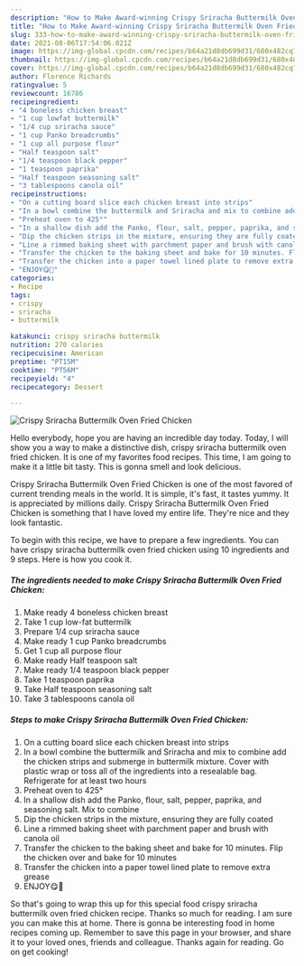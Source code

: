 ```yaml
---
description: "How to Make Award-winning Crispy Sriracha Buttermilk Oven Fried Chicken"
title: "How to Make Award-winning Crispy Sriracha Buttermilk Oven Fried Chicken"
slug: 333-how-to-make-award-winning-crispy-sriracha-buttermilk-oven-fried-chicken
date: 2021-08-06T17:54:06.021Z
image: https://img-global.cpcdn.com/recipes/b64a21d8db699d31/680x482cq70/crispy-sriracha-buttermilk-oven-fried-chicken-recipe-main-photo.jpg
thumbnail: https://img-global.cpcdn.com/recipes/b64a21d8db699d31/680x482cq70/crispy-sriracha-buttermilk-oven-fried-chicken-recipe-main-photo.jpg
cover: https://img-global.cpcdn.com/recipes/b64a21d8db699d31/680x482cq70/crispy-sriracha-buttermilk-oven-fried-chicken-recipe-main-photo.jpg
author: Florence Richards
ratingvalue: 5
reviewcount: 16786
recipeingredient:
- "4 boneless chicken breast"
- "1 cup lowfat buttermilk"
- "1/4 cup sriracha sauce"
- "1 cup Panko breadcrumbs"
- "1 cup all purpose flour"
- "Half teaspoon salt"
- "1/4 teaspoon black pepper"
- "1 teaspoon paprika"
- "Half teaspoon seasoning salt"
- "3 tablespoons canola oil"
recipeinstructions:
- "On a cutting board slice each chicken breast into strips"
- "In a bowl combine the buttermilk and Sriracha and mix to combine add the chicken strips and submerge in buttermilk mixture. Cover with plastic wrap or toss all of the ingredients into a resealable bag. Refrigerate for at least two hours"
- "Preheat oven to 425°"
- "In a shallow dish add the Panko, flour, salt, pepper, paprika, and seasoning salt. Mix to combine"
- "Dip the chicken strips in the mixture, ensuring they are fully coated"
- "Line a rimmed baking sheet with parchment paper and brush with canola oil"
- "Transfer the chicken to the baking sheet and bake for 10 minutes. Flip the chicken over and bake for 10 minutes"
- "Transfer the chicken into a paper towel lined plate to remove extra grease"
- "ENJOY😋🍗"
categories:
- Recipe
tags:
- crispy
- sriracha
- buttermilk

katakunci: crispy sriracha buttermilk 
nutrition: 270 calories
recipecuisine: American
preptime: "PT15M"
cooktime: "PT56M"
recipeyield: "4"
recipecategory: Dessert

---
```



![Crispy Sriracha Buttermilk Oven Fried Chicken](https://img-global.cpcdn.com/recipes/b64a21d8db699d31/680x482cq70/crispy-sriracha-buttermilk-oven-fried-chicken-recipe-main-photo.jpg)

Hello everybody, hope you are having an incredible day today. Today, I will show you a way to make a distinctive dish, crispy sriracha buttermilk oven fried chicken. It is one of my favorites food recipes. This time, I am going to make it a little bit tasty. This is gonna smell and look delicious.

Crispy Sriracha Buttermilk Oven Fried Chicken is one of the most favored of current trending meals in the world. It is simple, it's fast, it tastes yummy. It is appreciated by millions daily. Crispy Sriracha Buttermilk Oven Fried Chicken is something that I have loved my entire life. They're nice and they look fantastic.




To begin with this recipe, we have to prepare a few ingredients. You can have crispy sriracha buttermilk oven fried chicken using 10 ingredients and 9 steps. Here is how you cook it.

<!--inarticleads1-->

##### The ingredients needed to make Crispy Sriracha Buttermilk Oven Fried Chicken:

1. Make ready 4 boneless chicken breast
1. Take 1 cup low-fat buttermilk
1. Prepare 1/4 cup sriracha sauce
1. Make ready 1 cup Panko breadcrumbs
1. Get 1 cup all purpose flour
1. Make ready Half teaspoon salt
1. Make ready 1/4 teaspoon black pepper
1. Take 1 teaspoon paprika
1. Take Half teaspoon seasoning salt
1. Take 3 tablespoons canola oil




<!--inarticleads2-->

##### Steps to make Crispy Sriracha Buttermilk Oven Fried Chicken:

1. On a cutting board slice each chicken breast into strips
1. In a bowl combine the buttermilk and Sriracha and mix to combine add the chicken strips and submerge in buttermilk mixture. Cover with plastic wrap or toss all of the ingredients into a resealable bag. Refrigerate for at least two hours
1. Preheat oven to 425°
1. In a shallow dish add the Panko, flour, salt, pepper, paprika, and seasoning salt. Mix to combine
1. Dip the chicken strips in the mixture, ensuring they are fully coated
1. Line a rimmed baking sheet with parchment paper and brush with canola oil
1. Transfer the chicken to the baking sheet and bake for 10 minutes. Flip the chicken over and bake for 10 minutes
1. Transfer the chicken into a paper towel lined plate to remove extra grease
1. ENJOY😋🍗




So that's going to wrap this up for this special food crispy sriracha buttermilk oven fried chicken recipe. Thanks so much for reading. I am sure you can make this at home. There is gonna be interesting food in home recipes coming up. Remember to save this page in your browser, and share it to your loved ones, friends and colleague. Thanks again for reading. Go on get cooking!
